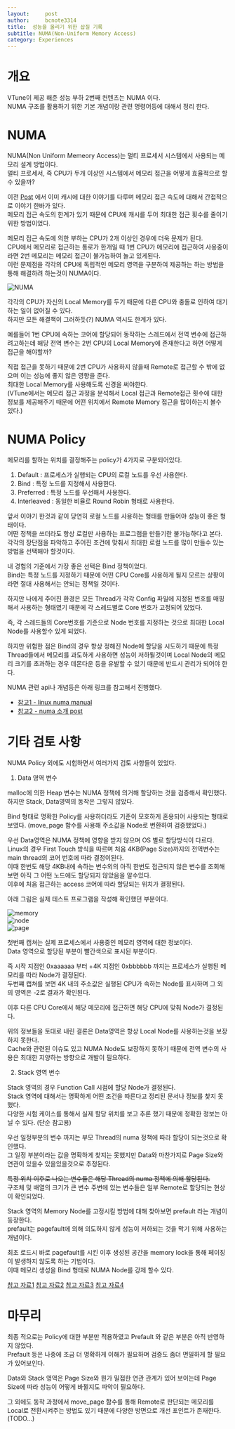 ```yaml
---
layout:     post
author:     bcnote3314
title:  성능을 올리기 위한 삽질 기록
subtitle: NUMA(Non-Uniform Memory Access)
category: Experiences
---
```


# 개요

VTune이 제공 해준 성능 부하 2번째 컨텐츠는 NUMA 이다.  
NUMA 구조를 활용하기 위한 기본 개념이랑 관련 명령어등에 대해서 정리 한다.  


# NUMA

NUMA(Non Uniform Memeory Access)는 멀티 프로세서 시스템에서 사용되는 메모리 설계 방법이다.  
멀티 프로세서, 즉 CPU가 두개 이상인 시스템에서 메모리 접근을 어떻게 효율적으로 할수 있을까?  

이전 [Post](https://bcnote3314.github.io/experiences/2021/09/10/%EB%A9%94%EB%AA%A8%EB%A6%AC-%EC%A0%95%EB%A6%AC/) 에서 이미 캐시에 대한 이야기를 다루며 메모리 접근 속도에 대해서 간접적으로 이야기 한바가 있다.  
메모리 접근 속도의 한계가 있기 때문에 CPU에 캐시를 두어 최대한 접근 횟수를 줄이기 위한 방법이었다.  

메모리 접근 속도에 의한 부하는 CPU가 2개 이상인 경우에 더욱 문제가 된다.  
CPU에서 메모리로 접근하는 통로가 한개일 때 1번 CPU가 메모리에 접근하여 사용중이라면 2번 메모리는 메모리 접근이 불가능하여 놀고 있게된다.  
이런 문제점을 각각의 CPU에 독립적인 메모리 영역을 구분하여 제공하는 하는 방법을 통해 해결하려 하는것이 NUMA이다.  

![NUMA](http://drive.google.com/uc?export=view&id=1HDeUYOGfAu903zegLkKza9YjMV6LOv0f)

각각의 CPU가 자신의 Local Memory를 두기 때문에 다른 CPU와 충돌로 인하여 대기하는 일이 없어질 수 있다.  
하지만 모든 해결책이 그러하듯(?) NUMA 역시도 한계가 있다.

예를들어 1번 CPU에 속하는 코어에 할당되어 동작하는 스레드에서 전역 변수에 접근하려고하는데 해당 전역 변수는 2번 CPU의 Local Memory에 존재한다고 하면 어떻게 접근을 해야할까?

직접 접근을 못하기 때문에 2번 CPU가 사용하지 않을때 Remote로 접근할 수 밖에 없으며 이는 성능에 좋지 않은 영향을 준다.  
최대한 Local Memory를 사용해도록 신경을 써야한다.  
(VTune에서는 메모리 접근 과정을 분석해서 Local 접근과 Remote접근 횟수에 대한 정보를 제공해주기 때문에 어떤 위치에서 Remote Memory 접근을 많이하는지 볼수 있다.)

# NUMA Policy

메모리를 할하는 위치를 결정해주는 policy가 4가지로 구분되어있다.  

1. Default : 프로세스가 실행되는 CPU의 로컬 노드를 우선 사용한다.  
2. Bind : 특정 노드를 지정해서 사용한다.
3. Preferred : 특정 노드를 우선해서 사용한다.
4. Interleaved : 동일한 비율로 Round Robin 형태로 사용한다.

앞서 이야기 한것과 같이 당연히 로컬 노드를 사용하는 형태를 만들어야 성능이 좋은 형태이다.  
어떤 정책을 쓰더라도 항상 로컬만 사용하는 프로그램을 만들기란 불가능하다고 본다.  
각각의 장단점을 파악하고 주어진 조건에 맞춰서 최대한 로컬 노드를 많이 만들수 있는 방법을 선택해야 할것이다.  

내 경험의 기준에서 가장 좋은 선택은 Bind 정책이었다.  
Bind는 특정 노드를 지정하기 때문에 어떤 CPU Core를 사용하게 될지 모르는 상황이라면 절대 사용해서는 안되는 정책일 것이다.  

하지만 나에게 주어진 환경은 모든 Thread가 각각 Config 파일에 지정된 번호를 매핑해서 사용하는 형태였기 때문에 각 스레드별로 Core 번호가 고정되어 있었다.  

즉, 각 스레드들의 Core번호를 기준으로 Node 번호를 지정하는 것으로 최대한 Local Node를 사용할수 있게 되었다.  

하지만 위험한 점은 Bind의 경우 항상 정해진 Node에 할당을 시도하기 때문에 특정 Thread들에서 메모리를 과도하게 사용하면 성능이 저하될것이며 Local Node의 메모리 크기를 초과하는 경우 데몬다운 등을 유발할 수 있기 때문에 반드시 관리가 되어야 한다.

NUMA 관련 api나 개념등은 아래 링크를 참고해서 진행했다.  

* [참고1 - linux numa manual](https://man7.org/linux/man-pages/man3/numa.3.html)
* [참고2 - numa 소개 post](https://jihooyim1.gitbooks.io/linuxbasic/content/contents/06.html)


# 기타 검토 사항

NUMA Policy 외에도 시험하면서 여러가지 검토 사항들이 있었다.  

1. Data 영역 변수

malloc에 의한 Heap 변수는 NUMA 정책에 의거해 할당하는 것을 검증해서 확인했다.  
하지만 Stack, Data영역의 동작은 그렇지 않았다.  

Bind 형태로 명확한 Policy를 사용하더라도 기준이 모호하게 혼용되어 사용되는 형태로 보였다. (move_page 함수를 사용해 주소값을 Node로 변환하여 검증했었다.)  

우선 Data영역은 NUMA 정책에 영향을 받지 않으며 OS 별로 할당방식이 다르다.  
Linux의 경우 First Touch 방식을 따르며 처음 4KB(Page Size)까지의 전역변수는 main thread의 코어 번호에 따라 결정이된다.  
이때 한번도 해당 4KB내에 속하는 변수외의 아직 한번도 접근되지 않은 변수를 조회해보면 아직 그 어떤 노드에도 할당되지 않았음을 알수있다.  
이후에 처음 접근하는 access 코어에 따라 할당되는 위치가 결정된다.  

아래 그림은 실제 테스트 프로그램을 작성해 확인했던 부분이다.  

![memory](http://drive.google.com/uc?export=view&id=1IGM19VTOSR_N7CWZFGGtg_U0EEEHguj6)  
![node](http://drive.google.com/uc?export=view&id=18J7hemP2Yg8BUyS9NHoiO--oiNF-F9_3)  
![page](http://drive.google.com/uc?export=view&id=1qey8kfUOEeO6PjZYjtfQiBelrKD-r_yK)

첫번째 캡쳐는 실제 프로세스에서 사용중인 메모리 영역에 대한 정보이다.  
Data 영역으로 할당된 부분이 빨간색으로 표시된 부분이다.  

즉 시작 지점인 0xaaaaaa 부터 +4K 지점인 0xbbbbbb  까지는 프로세스가 실행된 메모리를 따라 Node가 결정된다.  
두번쨰 캡쳐를 보면 4K 내의 주소값은 실행된 CPU가 속하는 Node를 표시하며 그 외의 영역은 -2로 결과가 확인된다.

이후 다른 CPU Core에서 해당 메모리에 접근하면 해당 CPU에 맞춰 Node가 결정된다.  

위의 정보들을 토대로 내린 결론은 Data영역은 항상 Local Node를 사용하는것을 보장하지 못한다.  
Cache와 관련된 이슈도 있고 NUMA Node도 보장하지 못하기 때문에 전역 변수의 사용은 최대한 지양하는 방향으로 개발이 필요하다. 


2. Stack 영역 변수

Stack 영역의 경우 Function Call 시점에 할당 Node가 결정된다.  
Stack 영역에 대해서는 명확하게 어떤 조건을 따른다고 정리된 문서나 정보를 찾지 못했다.  
다양한 시험 케이스를 통해서 실제 할당 위치를 보고 추론 했기 때문에 정확한 정보는 아닐 수 있다. (단순 참고용)

우선 일정부분의 변수 까지는 부모 Thread의 numa 정책에 따라 할당이 되는것으로 확인했다.  
그 일정 부분이라는 값을 명확하게 찾지는 못했지만 Data와 마찬가지로  Page Size와 연관이 있을수 있을있을것으로 추정된다.

~~특정 위치 이후로 나오는 변수들은 해당 Thread의 numa 정책에 의해 할당된다.~~  
구조체 및 배열의 크기가 큰 변수 주변에 있는 변수들은 일부 Remote로 할당되는 현상이 확인되었다.  

Stack 영역의 Memory Node를 고정시킬 방법에 대해 찾아보면 prefault 라는 개념이 등장한다.  
prefault는 pagefault에 의해 의도하지 않게 성능이 저하되는 것을 막기 위해 사용하는 개념이다.  

최초 로드시 바로 pagefault를 시킨 이후 생성된 공간을 memory lock을 통해 페이징이 발생하지 않도록 하는 기법이다.  
이때 메모리 생성을 Bind 형태로 NUMA Node를 강제 할수 있다.  

[참고 자료1](https://stackoverflow.com/questions/13947446/stack-prefaulting-in-linux-single-or-multiple-faults-needed)
[참고 자료2](https://stackoverflow.com/questions/5721655/what-is-the-best-way-to-prefault-in-the-stack-for-a-pthreads-thread)
[참고 자료3](https://rt.wiki.kernel.org/index.php/Threaded_RT-application_with_memory_locking_and_stack_handling_example)
[참고 자료4](https://stackoverflow.com/questions/10605766/allocating-a-threads-stack-on-a-specific-numa-memory)

# 마무리

최종 적으로는 Policy에 대한 부분만 적용하였고 Prefault 와 같은 부분은 아직 반영하지 않았다.  
Prefault 등은  나중에 조금 더 명확하게 이해가 필요하며 검증도 좀더 면밀하게 할 필요가 있어보인다.  

Data와 Stack 영역은 Page Size와 뭔가 밀접한 연관 관계가 있어 보이는데 Page Size에 따라 성능이 어떻게 바뀔지도 파악이 필요하다.  

그 외에도 동작 과정에서 move_page 함수를 통해 Remote로 판단되는 메모리를 Local로 전환시켜주는 방법도 있기 때문에 다양한 방면으로 개선 포인트가 존재한다. (TODO...)
